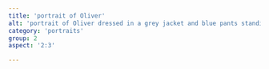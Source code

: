 ```yaml
---
title: 'portrait of Oliver'
alt: 'portrait of Oliver dressed in a grey jacket and blue pants standing in front of Sterling Pond with mountain view'
category: 'portraits'
group: 2
aspect: '2:3'

---
```

